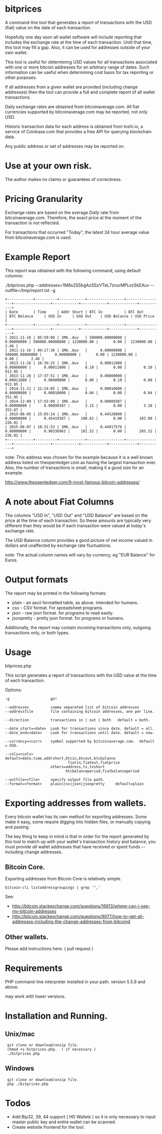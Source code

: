 # bitprices

A command-line tool that generates a report of transactions with the USD (fiat)
value on the date of each transaction.

Hopefully one day soon all wallet software will include reporting that includes
the exchange rate at the time of each transaction.   Until that time, this
tool may fill a gap.  Also, it can be used for addresses outside of your own
wallet.

This tool is useful for determining USD values for all transactions associated
with one or more bitcoin addresses for an arbitrary range of dates. Such
information can be useful when determining cost basis for tax reporting or other
purposes.

If all addresses from a given wallet are provided (including change addresses)
then the tool can provide a full and complete report of all wallet transactions.

Daily exchange rates are obtained from bitcoinaverage.com.  All fiat currencies
supported by bitcoinaverage.com may be reported, not only USD.

Historic transaction data for each address is obtained from toshi.io, a service
of Coinbase.com that provides a free API for querying blockchain data.

Any public address or set of addresses may be reported on.

# Use at your own risk.

The author makes no claims or guarantees of correctness.

# Pricing Granularity

Exchange rates are based on the average *Daily* rate from bitcoinaverage.com.
Therefore, the exact price at the moment of the transaction is not reflected.

For transactions that occurred "Today", the latest 24 hour average value from
bitcoinaverage.com is used.

# Example Report

This report was obtained with the following command, using default columns:

./bitprices.php --addresses=1M8s2S5bgAzSSzVTeL7zruvMPLvzSkEAuv --outfile=/tmp/report.txt -g
```
+------------+----------+------------+-----------------+-----------------+-----------------+------------+------------+-------------+-----------+
| Date       | Time     | Addr Short | BTC In          | BTC Out         | BTC Balance     | USD In     | USD Out    | USD Balance | USD Price |
+------------+----------+------------+-----------------+-----------------+-----------------+------------+------------+-------------+-----------+
| 2011-11-16 | 05:59:08 | 1M8..Auv   | 500000.00000000 |      0.00000000 | 500000.00000000 | 1230000.00 |       0.00 |  1230000.00 |      2.46 |
| 2011-11-16 | 09:17:36 | 1M8..Auv   |      0.00000000 | 500000.00000000 |      0.00000000 |       0.00 | 1230000.00 |        0.00 |      2.46 |
| 2013-11-26 | 16:36:25 | 1M8..Auv   |      0.00011000 |      0.00000000 |      0.00011000 |       0.10 |       0.00 |        0.10 |    913.95 |
| 2013-11-26 | 17:37:51 | 1M8..Auv   |      0.00000000 |      0.00011000 |      0.00000000 |       0.00 |       0.10 |        0.00 |    913.95 |
| 2014-11-21 | 22:24:05 | 1M8..Auv   |      0.00010000 |      0.00000000 |      0.00010000 |       0.04 |       0.00 |        0.04 |    351.95 |
| 2014-12-09 | 17:55:09 | 1M8..Auv   |      0.00889387 |      0.00000000 |      0.00899387 |       3.15 |       0.00 |        3.18 |    353.67 |
| 2015-06-05 | 15:05:14 | 1M8..Auv   |      0.44520000 |      0.00000000 |      0.45419387 |     100.62 |       0.00 |      103.80 |    226.01 |
| 2015-06-07 | 18:31:53 | 1M8..Auv   |      0.44917576 |      0.00000000 |      0.90336963 |     101.52 |       0.00 |      205.32 |    226.02 |
+------------+----------+------------+-----------------+-----------------+-----------------+------------+------------+-------------+-----------+
```

note: This address was chosen for the example because it is a well known address
listed on theopenledger.com as having the largest transaction ever. Also, the
number of transactions is small, making it a good size for an example.

http://www.theopenledger.com/9-most-famous-bitcoin-addresses/

# A note about Fiat Columns

The columns "USD In", "USD Out" and "USD Balance" are based on the price at the
time of each transaction.  So these amounts are typically very different than
they would be if each transaction were valued at today's exchange rate.

The USD Balance column provides a good picture of net income valued in dollars
and unaffected by exchange rate fluctuations.

note: The actual column names will vary by currency, eg "EUR Balance" for Euros.


# Output formats

The report may be printed in the following formats:
* plain  - an ascii formatted table, as above.  intended for humans.
* csv - CSV format.  For spreadsheet programs.
* json - raw json format.  for programs to read easily.
* jsonpretty - pretty json format.  for programs or humans.

Additionally, the report may contain incoming transactions only, outgoing
transactions only, or both types.

# Usage

   bitprices.php

   This script generates a report of transactions with the USD value
   at the time of each transaction.

   Options:

    -g                   go!
    
    --addresses          comma separated list of bitcoin addresses
    --addressfile        file containing bitcoin addresses, one per line.
    
    --direction          transactions in | out | both   default = both.
    
    --date_start=<date>  Look for transactions since date. default = all.
    --date_end=<date>    Look for transactions until date. default = now.
    
    --currency=<curr>    symbol supported by bitcoinaverage.com.  default = USD.
    
    --cols=<cols>        default=date,time,addrshort,btcin,btcout,btcbalance
                                 fiatin,fiatout,fiatprice
                         others=address,tx,txshort
                                btcbalanceperiod,fiatbalanceperiod
                                
    --outfile=<file>     specify output file path.
    --format=<format>    plain|csv|json|jsonpretty     default=plain


# Exporting addresses from wallets.

Every bitcoin wallet has its own method for exporting addresses.  Some make it
easy, some require digging into hidden files, or manually copying and pasting.

The key thing to keep in mind is that in order for the report generated by this
tool to match up with your wallet's transaction history and balance, you must
provide *all* wallet addresses that have received or spent funds --
including change addresses.

## Bitcoin Core.

Exporting addresses from Bitcoin Core is relatively simple.

```
bitcoin-cli listaddressgroupings | grep '",'
```

See:
* http://bitcoin.stackexchange.com/questions/16913/where-can-i-see-my-bitcoin-addresses
* http://bitcoin.stackexchange.com/questions/9077/how-to-get-all-addresses-including-the-change-addresses-from-bitcoind

## Other wallets.

Please add instructions here.  ( pull request )


# Requirements

PHP command-line interpreter installed in your path.  version 5.5.9 and above.

may work with lower versions.

# Installation and Running.

## Unix/mac
```
 git clone or download/unzip file.
 chmod +x bitprices.php.  ( if necessary )
 ./bitprices.php
```
## Windows
```
 git clone or download/unzip file.
 php ./bitprices.php
```

# Todos

* Add Bip32, 39, 44 support ( HD Wallets ) so it is only necessary to
  input master public key and entire wallet can be scanned.
* Create website frontend for the tool.
